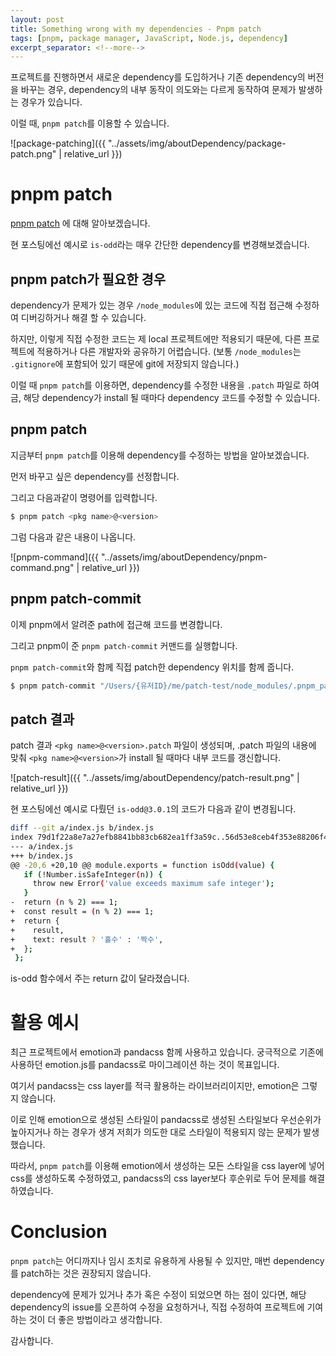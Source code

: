 ```yaml
---
layout: post
title: Something wrong with my dependencies - Pnpm patch
tags: [pnpm, package manager, JavaScript, Node.js, dependency]
excerpt_separator: <!--more-->
---
```


프로젝트를 진행하면서 새로운 dependency를 도입하거나 기존 dependency의 버전을 바꾸는 경우, dependency의 내부 동작이 의도와는 다르게 동작하여 문제가 발생하는 경우가 있습니다.

이럴 때, `pnpm patch`를 이용할 수 있습니다.

![package-patching]({{ "../assets/img/aboutDependency/package-patch.png" | relative_url }})

<!--more-->

# pnpm patch

[pnpm patch](https://pnpm.io/ko/cli/patch) 에 대해 알아보겠습니다.

현 포스팅에선 예시로 `is-odd`라는 매우 간단한 dependency를 변경해보겠습니다.

## pnpm patch가 필요한 경우

dependency가 문제가 있는 경우 `/node_modules`에 있는 코드에 직접 접근해 수정하여 디버깅하거나 해결 할 수 있습니다.

하지만, 이렇게 직접 수정한 코드는 제 local 프로젝트에만 적용되기 때문에, 다른 프로젝트에 적용하거나 다른 개발자와 공유하기 어렵습니다. (보통 `/node_modules`는 `.gitignore`에 포함되어 있기 때문에 git에 저장되지 않습니다.)

이럴 때 `pnpm patch`를 이용하면, dependency를 수정한 내용을 `.patch` 파일로 하여금, 해당 dependency가 install 될 때마다 dependency 코드를 수정할 수 있습니다.

## pnpm patch

지금부터 `pnpm patch`를 이용해 dependency를 수정하는 방법을 알아보겠습니다.

먼저 바꾸고 싶은 dependency를 선정합니다.

그리고 다음과같이 명령어를 입력합니다.

```bash
$ pnpm patch <pkg name>@<version>
```

그럼 다음과 같은 내용이 나옵니다.

![pnpm-command]({{ "../assets/img/aboutDependency/pnpm-command.png" | relative_url }})

## pnpm patch-commit

이제 pnpm에서 알려준 path에 접근해 코드를 변경합니다.

그리고 pnpm이 준 `pnpm patch-commit` 커맨드를 실행합니다.

`pnpm patch-commit`와 함께 직접 patch한 dependency 위치를 함께 줍니다.

```bash
$ pnpm patch-commit "/Users/{유저ID}/me/patch-test/node_modules/.pnpm_patches/is-odd@3.0.1"
```

## patch 결과

patch 결과 `<pkg name>@<version>.patch` 파일이 생성되며, .patch 파일의 내용에 맞춰 `<pkg name>@<version>`가 install 될 때마다 내부 코드를 갱신합니다.

![patch-result]({{ "../assets/img/aboutDependency/patch-result.png" | relative_url }})

현 포스팅에선 예시로 다뤘던 `is-odd@3.0.1`의 코드가 다음과 같이 변경됩니다.

```bash
diff --git a/index.js b/index.js
index 79d1f22a8e7a27efb8841bb83cb682ea1ff3a59c..56d53e8ceb4f353e88206f4977580da734a575e3 100644
--- a/index.js
+++ b/index.js
@@ -20,6 +20,10 @@ module.exports = function isOdd(value) {
   if (!Number.isSafeInteger(n)) {
     throw new Error('value exceeds maximum safe integer');
   }
-  return (n % 2) === 1;
+  const result = (n % 2) === 1;
+  return {
+    result,
+    text: result ? '홀수' : '짝수',
+  };
 };
```

is-odd 함수에서 주는 return 값이 달라졌습니다.

# 활용 예시

최근 프로젝트에서 emotion과 pandacss 함께 사용하고 있습니다. 궁극적으로 기존에 사용하던 emotion.js를 pandacss로 마이그레이션 하는 것이 목표입니다.

여기서 pandacss는 css layer를 적극 활용하는 라이브러리이지만, emotion은 그렇지 않습니다.

이로 인해 emotion으로 생성된 스타일이 pandacss로 생성된 스타일보다 우선순위가 높아지거나 하는 경우가 생겨 저희가 의도한 대로 스타일이 적용되지 않는 문제가 발생했습니다.

따라서, `pnpm patch`를 이용해 emotion에서 생성하는 모든 스타일을 css layer에 넣어 css를 생성하도록 수정하였고, pandacss의 css layer보다 후순위로 두어 문제를 해결하였습니다.

# Conclusion

`pnpm patch`는 어디까지나 임시 조치로 유용하게 사용될 수 있지만, 매번 dependency를 patch하는 것은 권장되지 않습니다.

dependency에 문제가 있거나 추가 혹은 수정이 되었으면 하는 점이 있다면, 해당 dependency의 issue를 오픈하여 수정을 요청하거나, 직접 수정하여 프로젝트에 기여하는 것이 더 좋은 방법이라고 생각합니다.

감사합니다.
